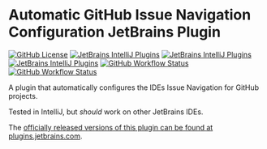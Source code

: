 # Automatic GitHub Issue Navigation Configuration JetBrains Plugin 

[![GitHub License](https://img.shields.io/github/license/ChrisCarini/github-issue-navigation-configurer-jetbrains-plugin?style=flat-square)](https://github.com/ChrisCarini/github-issue-navigation-configurer-jetbrains-plugin/blob/main/LICENSE)
[![JetBrains IntelliJ Plugins](https://img.shields.io/jetbrains/plugin/v/19543-automatic-github-issue-navigation-configuration?label=Latest%20Plugin%20Release&style=flat-square)](https://plugins.jetbrains.com/plugin/19543-automatic-github-issue-navigation-configuration)
[![JetBrains IntelliJ Plugins](https://img.shields.io/jetbrains/plugin/r/rating/19543-automatic-github-issue-navigation-configuration?style=flat-square)](https://plugins.jetbrains.com/plugin/19543-automatic-github-issue-navigation-configuration)
[![JetBrains IntelliJ Plugins](https://img.shields.io/jetbrains/plugin/d/19543-automatic-github-issue-navigation-configuration?style=flat-square)](https://plugins.jetbrains.com/plugin/19543-automatic-github-issue-navigation-configuration)
[![GitHub Workflow Status](https://img.shields.io/github/workflow/status/ChrisCarini/github-issue-navigation-configurer-jetbrains-plugin/JetBrains%20Plugin%20CI?logo=GitHub&style=flat-square)](https://github.com/ChrisCarini/github-issue-navigation-configurer-jetbrains-plugin/actions?query=workflow%3A%22JetBrains+Plugin+CI%22)
[![GitHub Workflow Status](https://img.shields.io/github/workflow/status/ChrisCarini/github-issue-navigation-configurer-jetbrains-plugin/IntelliJ%20Plugin%20Compatibility?label=IntelliJ%20Plugin%20Compatibility&logo=GitHub&style=flat-square)](https://github.com/ChrisCarini/github-issue-navigation-configurer-jetbrains-plugin/actions?query=workflow%3A%22IntelliJ+Plugin+Compatibility%22)

<!-- Plugin description -->
A plugin that automatically configures the IDEs Issue Navigation for GitHub projects.
<!-- Plugin description end -->

Tested in IntelliJ, but _should_ work on other JetBrains IDEs.

The [officially released versions of this plugin can be found at plugins.jetbrains.com](https://plugins.jetbrains.com/plugin/19543-automatic-github-issue-navigation-configuration/).
